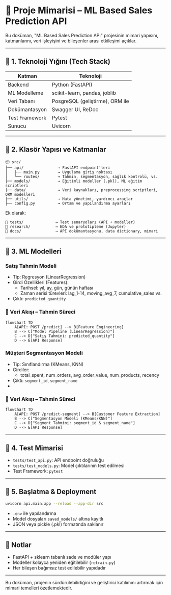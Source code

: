 
# 📐 Proje Mimarisi – ML Based Sales Prediction API

Bu doküman, "ML Based Sales Prediction API" projesinin mimari yapısını, katmanlarını, veri işleyişini ve bileşenler arası etkileşimi açıklar.

---

## 🔧 1. Teknoloji Yığını (Tech Stack)

| Katman        | Teknoloji                       |
|---------------|---------------------------------|
| Backend       | Python (FastAPI)                |
| ML Modelleme  | scikit-learn, pandas, joblib    |
| Veri Tabanı   | PosgreSQL (geliştirme), ORM ile |
| Dokümantasyon | Swagger UI, ReDoc               |
| Test Framework| Pytest                          |
| Sunucu        | Uvicorn                         |

---

## 🧱 2. Klasör Yapısı ve Katmanlar

```
📦 src/
├── api/               → FastAPI endpoint'leri
│   ├── main.py        → Uygulama giriş noktası
│   └── routes/        → Tahmin, segmentasyon, sağlık kontrolü, vs.
├── models/            → Eğitimli modeller (.pkl), ML eğitim scriptleri
├── data/              → Veri kaynakları, preprocessing scriptleri, ORM modelleri
├── utils/             → Hata yönetimi, yardımcı araçlar
├── config.py          → Ortam ve yapılandırma ayarları
```

Ek olarak:
```
📁 tests/              → Test senaryoları (API + modeller)
📁 research/           → EDA ve prototipleme (Jupyter)
📁 docs/               → API dokümantasyonu, data dictionary, mimari
```

---

## 🤖 3. ML Modelleri

### Satış Tahmin Modeli
- Tip: Regresyon (LinearRegression)
- Girdi Özellikleri (Features):
  - Tarihsel: yıl, ay, gün, günün haftası
  - Zaman serisi türevleri: lag_1-14, moving_avg_7, cumulative_sales vs.
- Çıktı: `predicted_quantity`

### 🔄 Veri Akışı – Tahmin Süreci
```mermaid
flowchart TD
    A[API: POST /predict] --> B[Feature Engineering]
    B --> C["Model Pipeline (LinearRegression)"]
    C --> D["Satış Tahmini: predicted_quantity"]
    D --> E[API Response]
```

### Müşteri Segmentasyon Modeli
- Tip: Sınıflandırma (KMeans, KNN)
- Girdiler:
  - total_spent, num_orders, avg_order_value, num_products, recency
- Çıktı: `segment_id`, `segment_name`
- 
### 🔄 Veri Akışı – Tahmin Süreci
```mermaid   
flowchart TD
    A[API: POST /predict-segment] --> B[Customer Feature Extraction]
    B --> C["Segmentasyon Modeli (KMeans/KNN)"]
    C --> D["Segment Tahmini: segment_id & segment_name"]
    D --> E[API Response]
```
---

## 🧪 4. Test Mimarisi

- `tests/test_api.py`: API endpoint doğruluğu
- `tests/test_models.py`: Model çıktılarının test edilmesi
- Test Framework: `pytest`

---

## 🚀 5. Başlatma & Deployment

```bash
uvicorn api.main:app --reload --app-dir src
```

- `.env` ile yapılandırma
- Model dosyaları `saved_models/` altına kayıtlı
- JSON veya pickle (.pkl) formatında saklanır

---

## 📌 Notlar

- FastAPI + sklearn tabanlı sade ve modüler yapı
- Modeller kolayca yeniden eğitilebilir (`retrain.py`)
- Her bileşen bağımsız test edilebilir yapıdadır

---

Bu doküman, projenin sürdürülebilirliğini ve geliştirici katılımını artırmak için mimari temelleri özetlemektedir.
